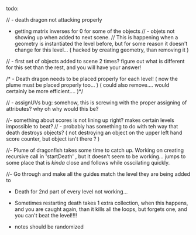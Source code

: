 todo:

 // - death dragon not attacking properly
  - getting matrix inverses for 0 for some of the objects
//  - objets not showing up when added to next scene. // This is happening when a geometry is instantiated the level before, but for some reason it doesn't change for this level... ( hacked by creating geometry, than removing it )
 
 // - first set of objects added to scene 2 times? figure out what is different for this set than the rest, and you will have your answer!

 /* - Death dragon needs to be placed properly for each level! ( now the plume must be placed properly too... ) ( could also remove.... would certainly be more efficient.... )*/


 // - assignUVs  bug: somehow, this is screwing with the proper assigning of attributes? why oh why would this be?


  //- something about scores is not lining up right? makes certain levels impossible to beat?
 //     - probably has something to do with teh way that death destroys objects? ( not destroying an object on the upper left hand score counter, but object isn't there ? )


  //- Plume of dragonfish takes some time to catch up. Working on creating recursive call in 'startDeath' , but it doesn't seem to be working... jumps to some place that is *kinda* close and follows while osscilating quickly.


  //- Go through and make all the guides match the level they are being added to

  - Death for 2nd part of every level not working...

  - Sometimes restarting death takes 1 extra collection, when this happens, and you are caught again, than it kills all the loops, but forgets one, and you can't beat the level!!!!

  - notes should be randomized

